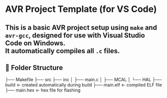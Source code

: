 # AVR Project Template (for VS Code)

This is a basic AVR project setup using `make` and `avr-gcc`, designed for use with **Visual Studio Code** on Windows.  
It automatically compiles all `.c` files.
---

## 📁 Folder Structure
├── Makefile
├── src
├── inc
│ ├── main.c
│ ├── MCAL
│ └── HAL
├── build ← created automatically during build
├── main.elf ← compiled ELF file
├── main.hex ← hex file for flashing
